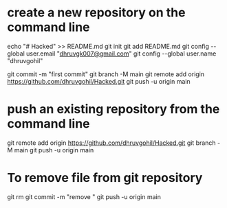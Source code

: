 # create a new repository on the command line

echo "# Hacked" >> README.md
git init
git add README.md
git config --global user.email "dhruvgk007@gmail.com"
git config --global user.name "dhruvgohil"

git commit -m "first commit"
git branch -M main
git remote add origin https://github.com/dhruvgohil/Hacked.git
git push -u origin main

# push an existing repository from the command line

git remote add origin https://github.com/dhruvgohil/Hacked.git
git branch -M main
git push -u origin main

# To remove file from git repository

git rm <filename>
git commit -m "remove <filename>"
git push -u origin main

